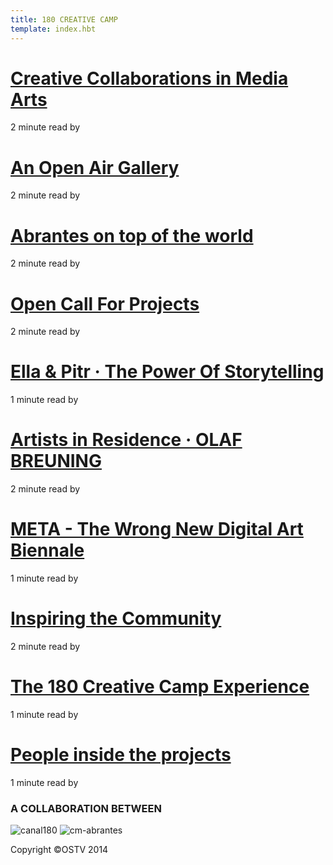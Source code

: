 ```yaml
---
title: 180 CREATIVE CAMP
template: index.hbt
---
```

# [Creative Collaborations in Media Arts][1]

[][2]2 minute read by [][3]

# [An Open Air Gallery][4]

[][5]2 minute read by [][6]

# [Abrantes on top of the world][7]

[][8]2 minute read by [][9]

# [Open Call For Projects][10]

[][11]2 minute read by [][12]

# [Ella & Pitr · The Power Of Storytelling][13]

[][14]1 minute read by [][15]

# [Artists in Residence · OLAF BREUNING][16]

[][17]2 minute read by [][18]

# [META - The Wrong New Digital Art Biennale][19]

[][20]1 minute read by [][21]

# [Inspiring the Community][22]

[][23]2 minute read by [][24]

# [The 180 Creative Camp Experience][25]

[][26]1 minute read by [][27]

# [People inside the projects][28]

[][29]1 minute read by [][30]

### A COLLABORATION BETWEEN

![canal180][31] ![cm-abrantes][32]

[31]: http://180.camp/wp-content/uploads/2015/02/logo_180_canal.png
[32]: http://180.camp/wp-content/uploads/2015/02/cm_abrantes.png

Copyright ©OSTV 2014

[1]: http://180.camp/creative-collaborations-in-media-arts/
[2]: http://180.camp/creative-collaborations-in-media-arts/ (12:20 pm)
[3]: http://180.camp/author/ostv/
[4]: http://180.camp/abrantes-or-an-open-air-gallery/
[5]: http://180.camp/abrantes-or-an-open-air-gallery/ (11:46 am)
[6]: http://180.camp/author/ostv/
[7]: http://180.camp/abrantes-on-top-of-the-world/
[8]: http://180.camp/abrantes-on-top-of-the-world/ (10:00 am)
[9]: http://180.camp/author/ostv/
[10]: http://180.camp/open-call-for-projects/
[11]: http://180.camp/open-call-for-projects/ (5:03 pm)
[12]: http://180.camp/author/ostv/
[13]: http://180.camp/the-power-of-storytelling-%c2%b7-ella-pitr/
[14]: http://180.camp/the-power-of-storytelling-%c2%b7-ella-pitr/ (2:00 pm)
[15]: http://180.camp/author/ostv/
[16]: http://180.camp/olaf-breuning/
[17]: http://180.camp/olaf-breuning/ (11:27 am)
[18]: http://180.camp/author/ostv/
[19]: http://180.camp/meta-the-wrong-new-digital-art-biennale/
[20]: http://180.camp/meta-the-wrong-new-digital-art-biennale/ (3:30 pm)
[21]: http://180.camp/author/ostv/
[22]: http://180.camp/inspiring-the-community/
[23]: http://180.camp/inspiring-the-community/ (11:37 am)
[24]: http://180.camp/author/ostv/
[25]: http://180.camp/the-180-creative-camp-experience/
[26]: http://180.camp/the-180-creative-camp-experience/ (10:36 am)
[27]: http://180.camp/author/ostv/
[28]: http://180.camp/people-inside-the-projects/
[29]: http://180.camp/people-inside-the-projects/ (11:58 am)
[30]: http://180.camp/author/ostv/


